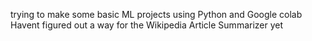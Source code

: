 trying to make some basic ML projects using Python and Google colab
Havent figured out a way for the Wikipedia Article Summarizer yet
